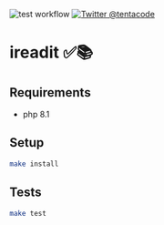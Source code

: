 ![test workflow](https://github.com/tentacode/ireadit/workflows/Tests/badge.svg) [![Twitter @tentacode](https://badgen.net/twitter/follow/tentacode)](https://twitter.com/tentacode)


# ireadit ✅📚

## Requirements

* php 8.1

## Setup

```bash
make install
```

## Tests

```bash
make test
```
